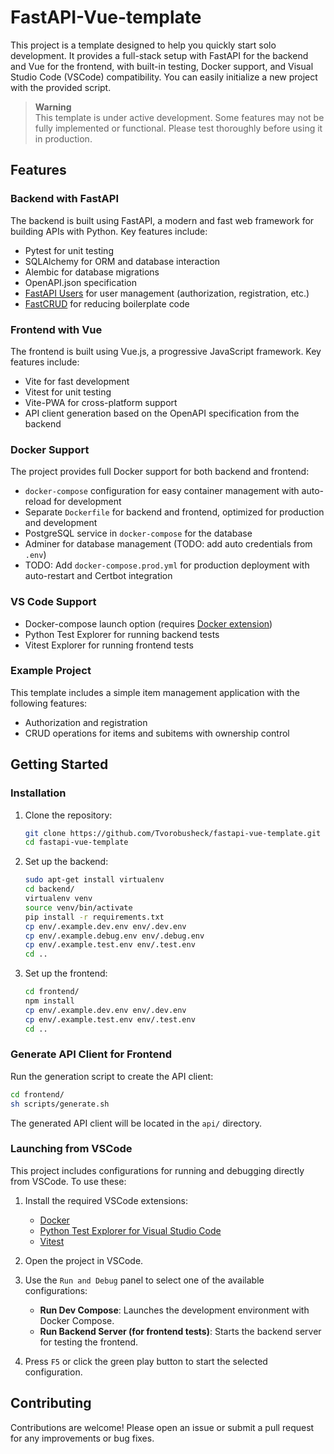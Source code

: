 # FastAPI-Vue-template

This project is a template designed to help you quickly start solo development. It provides a full-stack setup with FastAPI for the backend and Vue for the frontend, with built-in testing, Docker support, and Visual Studio Code (VSCode) compatibility. You can easily initialize a new project with the provided script.

> **Warning**  
> This template is under active development. Some features may not be fully implemented or functional. Please test thoroughly before using it in production.

## Features

### Backend with FastAPI
The backend is built using FastAPI, a modern and fast web framework for building APIs with Python. Key features include:
- Pytest for unit testing
- SQLAlchemy for ORM and database interaction
- Alembic for database migrations
- OpenAPI.json specification
- [FastAPI Users](https://github.com/fastapi-users/fastapi-users) for user management (authorization, registration, etc.)
- [FastCRUD](https://github.com/igorbenav/fastcrud) for reducing boilerplate code

### Frontend with Vue
The frontend is built using Vue.js, a progressive JavaScript framework. Key features include:
- Vite for fast development
- Vitest for unit testing
- Vite-PWA for cross-platform support
- API client generation based on the OpenAPI specification from the backend

### Docker Support
The project provides full Docker support for both backend and frontend:
- `docker-compose` configuration for easy container management with auto-reload for development
- Separate `Dockerfile` for backend and frontend, optimized for production and development
- PostgreSQL service in `docker-compose` for the database
- Adminer for database management (TODO: add auto credentials from `.env`)
- TODO: Add `docker-compose.prod.yml` for production deployment with auto-restart and Certbot integration

### VS Code Support
- Docker-compose launch option (requires [Docker extension](https://marketplace.visualstudio.com/items?itemName=ms-azuretools.vscode-docker))
- Python Test Explorer for running backend tests
- Vitest Explorer for running frontend tests

### Example Project
This template includes a simple item management application with the following features:
- Authorization and registration
- CRUD operations for items and subitems with ownership control

## Getting Started

### Installation

1. Clone the repository:
   ```bash
   git clone https://github.com/Tvorobusheck/fastapi-vue-template.git
   cd fastapi-vue-template
   ```

2. Set up the backend:
   ```bash
   sudo apt-get install virtualenv
   cd backend/
   virtualenv venv
   source venv/bin/activate
   pip install -r requirements.txt
   cp env/.example.dev.env env/.dev.env
   cp env/.example.debug.env env/.debug.env
   cp env/.example.test.env env/.test.env
   cd ..
   ```

3. Set up the frontend:
   ```bash
   cd frontend/
   npm install
   cp env/.example.dev.env env/.dev.env
   cp env/.example.test.env env/.test.env
   cd ..
   ```

### Generate API Client for Frontend
Run the generation script to create the API client:
```bash
cd frontend/
sh scripts/generate.sh
```

The generated API client will be located in the `api/` directory.

### Launching from VSCode

This project includes configurations for running and debugging directly from VSCode. To use these:

1. Install the required VSCode extensions:
   - [Docker](https://marketplace.visualstudio.com/items?itemName=ms-azuretools.vscode-docker)
   - [Python Test Explorer for Visual Studio Code](https://marketplace.visualstudio.com/items?itemName=LittleFoxTeam.vscode-python-test-adapter)
   - [Vitest](https://marketplace.visualstudio.com/items?itemName=vitest.explorer)

2. Open the project in VSCode.

3. Use the `Run and Debug` panel to select one of the available configurations:
   - **Run Dev Compose**: Launches the development environment with Docker Compose.
   - **Run Backend Server (for frontend tests)**: Starts the backend server for testing the frontend.

4. Press `F5` or click the green play button to start the selected configuration.

## Contributing
Contributions are welcome! Please open an issue or submit a pull request for any improvements or bug fixes.